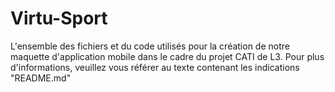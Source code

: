 # Virtu-Sport
L'ensemble des fichiers et du code utilisés pour la création de notre maquette d'application mobile dans le cadre du projet CATI de L3. Pour plus d'informations, veuillez vous référer au texte contenant les indications "README.md"
